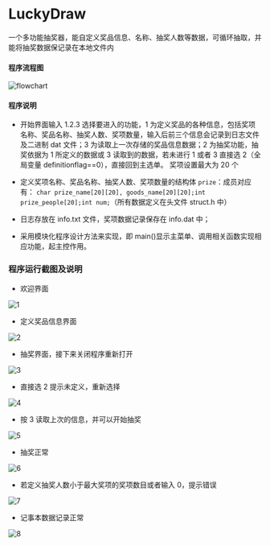 # LuckyDraw

一个多功能抽奖器，能自定义奖品信息、名称、抽奖人数等数据，可循环抽取，并能将抽奖数据保记录在本地文件内

#### 程序流程图

![flowchart](https://github.com/LemoFire/LuckyDraw/raw/main/doc/flowchart.png)

#### 程序说明

- 开始界面输入 1.2.3 选择要进入的功能，1 为定义奖品的各种信息，包括奖项名称、奖品名称、抽奖人数、奖项数量，输入后前三个信息会记录到日志文件及二进制 dat 文件；3 为读取上一次存储的奖品信息数据；2 为抽奖功能，抽奖依据为 1 所定义的数据或 3 读取到的数据，若未进行 1 或者 3 直接选 2（全局变量 definitionflag==0），直接回到主选单。
  奖项设置最大为 20 个

- 定义奖项名称、奖品名称、抽奖人数、奖项数量的结构体 `prize`：成员对应有： `char prize_name[20][20], goods_name[20][20];int prize_people[20];int num;`（所有数据定义在头文件 struct.h 中）

- 日志存放在 info.txt 文件，奖项数据记录保存在 info.dat 中；

- 采用模块化程序设计方法来实现，即 main()显示主菜单、调用相关函数实现相应功能，起主控作用。

### 程序运行截图及说明

- 欢迎界面

![1](https://github.com/LemoFire/LuckyDraw/raw/main/doc/1.png)

- 定义奖品信息界面

![2](https://github.com/LemoFire/LuckyDraw/raw/main/doc/2.png)

- 抽奖界面，接下来关闭程序重新打开

![3](https://github.com/LemoFire/LuckyDraw/raw/main/doc/3.png)

- 直接选 2 提示未定义，重新选择

![4](https://github.com/LemoFire/LuckyDraw/raw/main/doc/4.png)

- 按 3 读取上次的信息，并可以开始抽奖

![5](https://github.com/LemoFire/LuckyDraw/raw/main/doc/5.png)

- 抽奖正常

![6](https://github.com/LemoFire/LuckyDraw/raw/main/doc/6.png)

- 若定义抽奖人数小于最大奖项的奖项数目或者输入 0，提示错误

![7](https://github.com/LemoFire/LuckyDraw/raw/main/doc/7.png)

- 记事本数据记录正常

![8](https://github.com/LemoFire/LuckyDraw/raw/main/doc/8.png)
